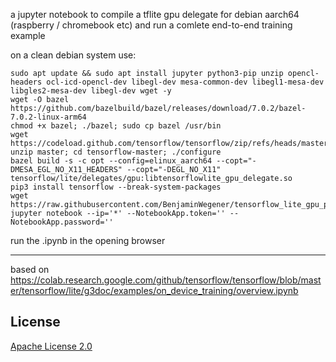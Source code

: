 a jupyter notebook to compile a tflite gpu delegate for debian aarch64 (raspberry / chromebook etc) and run a comlete end-to-end training example

on a clean debian system use:
```
sudo apt update && sudo apt install jupyter python3-pip unzip opencl-headers ocl-icd-opencl-dev libegl-dev mesa-common-dev libegl1-mesa-dev libgles2-mesa-dev libegl-dev wget -y
wget -O bazel https://github.com/bazelbuild/bazel/releases/download/7.0.2/bazel-7.0.2-linux-arm64 
chmod +x bazel; ./bazel; sudo cp bazel /usr/bin
wget https://codeload.github.com/tensorflow/tensorflow/zip/refs/heads/master
unzip master; cd tensorflow-master; ./configure
bazel build -s -c opt --config=elinux_aarch64 --copt="-DMESA_EGL_NO_X11_HEADERS" --copt="-DEGL_NO_X11"  tensorflow/lite/delegates/gpu:libtensorflowlite_gpu_delegate.so
pip3 install tensorflow --break-system-packages
wget https://raw.githubusercontent.com/BenjaminWegener/tensorflow_lite_gpu_python/2024_tflite_gpu_python_wheel/tflite_complete_on_device_training_python_gpu.ipynb
jupyter notebook --ip='*' --NotebookApp.token='' --NotebookApp.password=''
```

run the .ipynb in the opening browser

---
based on https://colab.research.google.com/github/tensorflow/tensorflow/blob/master/tensorflow/lite/g3doc/examples/on_device_training/overview.ipynb

## License

[Apache License 2.0](LICENSE)
